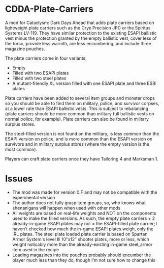 # CDDA-Plate-Carriers

A mod for Cataclysm: Dark Days Ahead that adds plate carriers based on lightweight plate carriers such as the Crye Precision JPC or the Spiritus Systems LV-119. They have similar protection to the existing ESAPI ballistic vest minus the protection granted by the empty ballistic vest, cover less of the torso, provide less warmth, are less encumbering, and include three magazine pouches.

The plate carriers come in four variants:
* Empty
* Filled with two ESAPI plates
* Filled with two steel plates
* A mutant-friendly XL version filled with one ESAPI plate and three ESBI plates

Plate carriers have been added to several item groups and monster drops so you should be able to find them on military, police, and survivor corpses, at a lower rate than ESAPI ballistic vests. This is subject to rebalancing (plate carriers should be more common than military full ballistic vests on normal police, for example). Plate carriers can also be found in military surplus stores.

The steel-filled version is not found on the military, is less common than the ESAPI version on police, and is more common than the ESAPI version on survivors and in military surplus stores (where the empty version is the most common).

Players can craft plate carriers once they have Tailoring 4 and Marksman 1.

# Issues

* The mod was made for version 0.F and may not be compatible with the experimental version
* The author does not fully grasp item groups, so, who knows what shenanigans will happen when used with other mods
* All weights are based on real-life weights and NOT on the components used to make the filled versions. As such, the empty plate carriers + 2 already-in-game ESAPI plates may not = the ESAPI-filled plate carrier; I haven't checked how much the in-game ESAPI plates weigh, only the IRL plates. The steel plate loaded plate carrier is based on Spartan Armor System's level III 10"x12" shooter plates, more or less, which weight noticably more than the already-existing in-game steel_armor item used in the recipe
* Loading magazines into the pouches probably should encumber the player much less than they do, though I'm not sure how to change this
